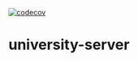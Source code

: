  [![codecov](https://codecov.io/gh/ariiSib/university-server/branch/main/graph/badge.svg)](https://codecov.io/gh/ariiSib/university-server)
 
 # university-server
 
